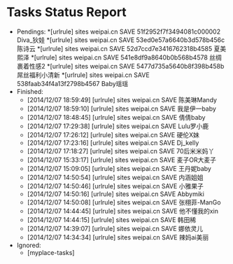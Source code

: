 Tasks Status Report
============

* Pendings:
    *[urlrule] sites weipai.cn SAVE 51f2952f7f3494081c000002 Diva_狄娃
    *[urlrule] sites weipai.cn SAVE 53ed0e57a6640b3d578b456c 陈诗云
    *[urlrule] sites weipai.cn SAVE 52d7ccd7e3416762318b4585 夏美熙泽
    *[urlrule] sites weipai.cn SAVE 541e8df9a8640b0b568b4578 丝绸裹着性感2
    *[urlrule] sites weipai.cn SAVE 5477d735a5640b8f398b458b 屌丝福利小清新
    *[urlrule] sites weipai.cn SAVE 538faab34f4a13f2798b4567 Baby瑶瑶
* Finished:
    * [2014/12/07 18:59:49] [urlrule] sites weipai.cn SAVE 陈美琳Mandy
    * [2014/12/07 18:59:10] [urlrule] sites weipai.cn SAVE 我是伊一baby
    * [2014/12/07 18:48:45] [urlrule] sites weipai.cn SAVE 倩倩baby
    * [2014/12/07 17:29:38] [urlrule] sites weipai.cn SAVE Lulu罗小鹿
    * [2014/12/07 17:26:12] [urlrule] sites weipai.cn SAVE 硬伦X妹
    * [2014/12/07 17:23:16] [urlrule] sites weipai.cn SAVE Dj_kelly
    * [2014/12/07 17:18:27] [urlrule] sites weipai.cn SAVE 70后米米妈丫
    * [2014/12/07 15:33:17] [urlrule] sites weipai.cn SAVE 麦子OR大麦子
    * [2014/12/07 15:09:05] [urlrule] sites weipai.cn SAVE 王丹妮baby
    * [2014/12/07 14:50:54] [urlrule] sites weipai.cn SAVE 内涵姐姐
    * [2014/12/07 14:50:46] [urlrule] sites weipai.cn SAVE 小雅果子
    * [2014/12/07 14:50:16] [urlrule] sites weipai.cn SAVE Abbymiki
    * [2014/12/07 14:50:08] [urlrule] sites weipai.cn SAVE 张栩菲-ManGo
    * [2014/12/07 14:44:45] [urlrule] sites weipai.cn SAVE 他不懂我的xin
    * [2014/12/07 14:44:15] [urlrule] sites weipai.cn SAVE 韩田稀
    * [2014/12/07 14:39:07] [urlrule] sites weipai.cn SAVE 娜依灵儿
    * [2014/12/07 14:34:34] [urlrule] sites weipai.cn SAVE 辣妈ai美丽
* Ignored:
    * [myplace-tasks] 
